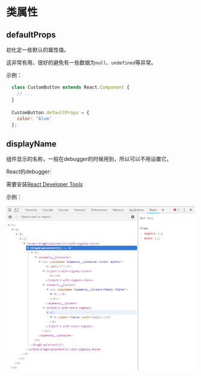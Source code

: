 # 类属性

## defaultProps

  初化定一些默认的属性值。

  这非常有用，很好的避免有一些数据为`null`、`undefined`等异常。

  示例：

  ```js
    class CustomButton extends React.Component {
      // ...
    }

    CustomButton.defaultProps = {
      color: 'blue'
    };
  ```

## displayName

  组件显示的名称，一般在debugger的时候用到，所以可以不用设置它。

  React的debugger:

  需要安装[React Developer Tools](https://chrome.google.com/webstore/detail/fmkadmapgofadopljbjfkapdkoienihi)

  示例：
  
  ![](../images/react-tool.png)